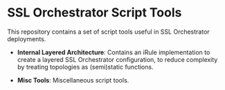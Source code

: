 # SSL Orchestrator Script Tools

This repository contains a set of script tools useful in SSL Orchestrator deployments.

- **Internal Layered Architecture**: Contains an iRule implementation to create a layered SSL Orchestrator configuration, to reduce complexity by treating topologies as (semi)static functions.

- **Misc Tools**: Miscellaneous script tools.
